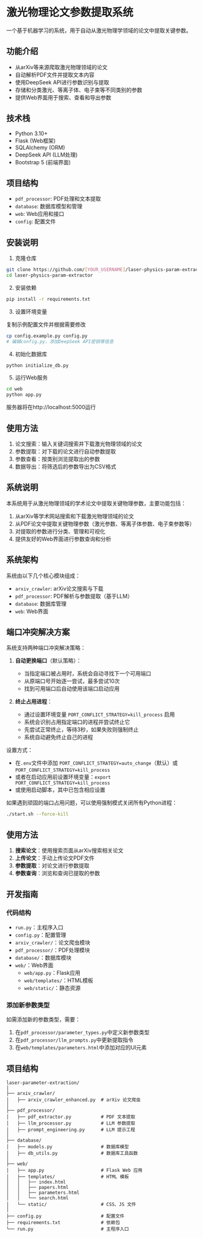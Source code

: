 # 激光物理论文参数提取系统

一个基于机器学习的系统，用于自动从激光物理学领域的论文中提取关键参数。

## 功能介绍

- 从arXiv等来源爬取激光物理领域的论文
- 自动解析PDF文件并提取文本内容
- 使用DeepSeek API进行参数识别与提取
- 存储和分类激光、等离子体、电子束等不同类别的参数
- 提供Web界面用于搜索、查看和导出参数

## 技术栈

- Python 3.10+
- Flask (Web框架)
- SQLAlchemy (ORM)
- DeepSeek API (LLM处理)
- Bootstrap 5 (前端界面)

## 项目结构

- `pdf_processor`: PDF处理和文本提取
- `database`: 数据库模型和管理
- `web`: Web应用和接口
- `config`: 配置文件

## 安装说明

1. 克隆仓库

```bash
git clone https://github.com/[YOUR_USERNAME]/laser-physics-param-extractor.git
cd laser-physics-param-extractor
```

2. 安装依赖

```bash
pip install -r requirements.txt
```

3. 设置环境变量

复制示例配置文件并根据需要修改

```bash
cp config.example.py config.py
# 编辑config.py，添加DeepSeek API密钥等信息
```

4. 初始化数据库

```bash
python initialize_db.py
```

5. 运行Web服务

```bash
cd web
python app.py
```

服务器将在http://localhost:5000运行

## 使用方法

1. 论文搜索：输入关键词搜索并下载激光物理领域的论文
2. 参数提取：对下载的论文进行自动参数提取
3. 参数查看：按类别浏览提取出的参数
4. 数据导出：将筛选后的参数导出为CSV格式

## 系统说明

本系统用于从激光物理领域的学术论文中提取关键物理参数，主要功能包括：

1. 从arXiv等学术网站搜索和下载激光物理领域的论文
2. 从PDF论文中提取关键物理参数（激光参数、等离子体参数、电子束参数等）
3. 对提取的参数进行分类、管理和可视化
4. 提供友好的Web界面进行参数查询和分析

## 系统架构

系统由以下几个核心模块组成：

- `arxiv_crawler`: arXiv论文搜索与下载
- `pdf_processor`: PDF解析与参数提取（基于LLM）
- `database`: 数据库管理
- `web`: Web界面

## 端口冲突解决方案

系统支持两种端口冲突解决策略：

1. **自动更换端口**（默认策略）：
   - 当指定端口被占用时，系统会自动寻找下一个可用端口
   - 从原端口号开始逐一尝试，最多尝试10次
   - 找到可用端口后自动使用该端口启动应用

2. **终止占用进程**：
   - 通过设置环境变量 `PORT_CONFLICT_STRATEGY=kill_process` 启用
   - 系统会识别占用指定端口的进程并尝试终止它
   - 先尝试正常终止，等待3秒，如果失败则强制终止
   - 系统自动避免终止自己的进程

设置方式：
- 在`.env`文件中添加 `PORT_CONFLICT_STRATEGY=auto_change`（默认）或 `PORT_CONFLICT_STRATEGY=kill_process`
- 或者在启动应用前设置环境变量：`export PORT_CONFLICT_STRATEGY=kill_process`
- 或使用启动脚本，其中已包含相应设置

如果遇到顽固的端口占用问题，可以使用强制模式关闭所有Python进程：
```bash
./start.sh --force-kill
```

## 使用方法

1. **搜索论文**：使用搜索页面从arXiv搜索相关论文
2. **上传论文**：手动上传论文PDF文件
3. **参数提取**：对论文进行参数提取
4. **参数查询**：浏览和查询已提取的参数

## 开发指南

### 代码结构

- `run.py`：主程序入口
- `config.py`：配置管理
- `arxiv_crawler/`：论文爬虫模块
- `pdf_processor/`：PDF处理模块
- `database/`：数据库模块
- `web/`：Web界面
  - `web/app.py`：Flask应用
  - `web/templates/`：HTML模板
  - `web/static/`：静态资源

### 添加新参数类型

如需添加新的参数类型，需要：

1. 在`pdf_processor/parameter_types.py`中定义新参数类型
2. 在`pdf_processor/llm_prompts.py`中更新提取指令
3. 在`web/templates/parameters.html`中添加对应的UI元素

## 项目结构

```
laser-parameter-extraction/
│
├── arxiv_crawler/
│   ├── arxiv_crawler_enhanced.py  # arXiv 论文爬虫
│
├── pdf_processor/
│   ├── pdf_extractor.py           # PDF 文本提取
│   ├── llm_processor.py           # LLM 参数提取
│   ├── prompt_engineering.py      # LLM 提示工程
│
├── database/
│   ├── models.py                  # 数据库模型
│   ├── db_utils.py                # 数据库工具函数
│
├── web/
│   ├── app.py                     # Flask Web 应用
│   ├── templates/                 # HTML 模板
│   │   ├── index.html
│   │   ├── papers.html
│   │   ├── parameters.html
│   │   └── search.html
│   └── static/                    # CSS、JS 文件
│
├── config.py                      # 配置文件
├── requirements.txt               # 依赖包
└── run.py                         # 主程序入口
```
